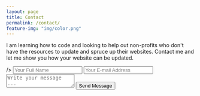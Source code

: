 ```yaml
---
layout: page
title: Contact
permalink: /contact/
feature-img: "img/color.png"
---
```


I am learning how to code and looking to help out non-profits who don't have the resources to update and spruce up their websites. Contact me and let me show you how your website can be updated.

<form action="https://getsimpleform.com/messages?form_api_token=1befa8e22072f1557eddfac260346691" method="post">
  <!-- the redirect_to is optional, the form will redirect to the referrer on submission -->
  <input type='hidden' name='redirect_to' value='http://misaelb75.github.io/thank-you/'<!--Changes would be made here to the URL--> />
  <input type='text' name='name' placeholder='Your Full Name' />
  <input type='email' name='email' placeholder='Your E-mail Address' />
  <textarea name='message' placeholder='Write your message ...'></textarea>
  <input type='submit' value='Send Message' />
</form>
